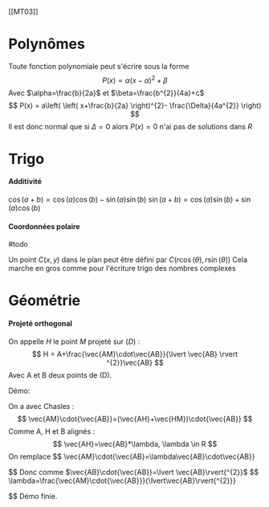 [[MT03]]

# Polynômes

Toute fonction polynomiale peut s'écrire sous la forme
$$
P(x) = \alpha(x-\alpha)^2+\beta
$$
Avec $\alpha=\frac{b}{2a}$ et $\beta=\frac{b^{2}}{4a}+c$
$$
P(x) = a\left( \left( x+\frac{b}{2a} \right)^{2}- \frac{\Delta}{4a^{2}} \right)
$$
Il est donc normal que si $\Delta=0$ alors $P(x)=0$ n'ai pas de solutions dans $R$

# Trigo

#### Additivité

$\cos(a+b)=\cos(a)\cos(b)-\sin(a)\sin(b)$
$\sin(a+b)=\cos(a)\sin(b)+\sin(a)\cos(b)$

#### Coordonnées polaire

#todo

Un point $C(x,y)$ dans le plan peut être défini par $C(r\cos(\theta), r\sin(\theta))$
Cela marche en gros comme pour l'écriture trigo des nombres complexes

# Géométrie
#### Projeté orthogonal

On appelle $H$ le point $M$ projeté sur $(D)$ :
$$
H = A+\frac{\vec{AM}\cdot\vec{AB}}{\lvert \vec{AB} \rvert ^{2}}\vec{AB}
$$
Avec A et B deux points de (D).

Démo:

On a avec Chasles :
$$
\vec{AM}\cdot{\vec{AB}}=(\vec{AH}+\vec{HM})\cdot{\vec{AB}}
$$
Comme A, H et B alignés :
$$
\vec{AH}=\vec{AB}*\lambda, \lambda \in R
$$
On remplace
$$
\vec{AM}\cdot{\vec{AB}=\lambda\vec{AB}\cdot\vec{AB}}

$$
Donc comme $\vec{AB}\cdot{\vec{AB}}=\lvert \vec{AB}\rvert{^{2}}$
$$
\lambda=\frac{\vec{AM}\cdot{\vec{AB}}}{\lvert\vec{AB}\rvert{^{2}}}

$$
Démo finie.